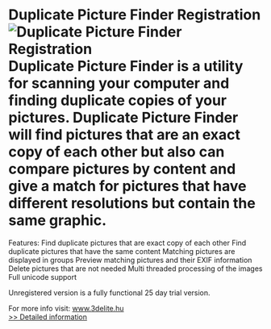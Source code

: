 # Duplicate Picture Finder Registration<br />![Duplicate Picture Finder Registration](https://mycommerce.akamaized.net/api/pimages/P300487720/BIG/300487720.PNG)<br />Duplicate Picture Finder is a utility for scanning your computer and finding duplicate copies of your pictures. Duplicate Picture Finder will find pictures that are an exact copy of each other but also can compare pictures by content and give a match for pictures that have different resolutions but contain the same graphic.

Features:
Find duplicate pictures that are exact copy of each other
Find duplicate pictures that have the same content
Matching pictures are displayed in groups
Preview matching pictures and their EXIF information
Delete pictures that are not needed
Multi threaded processing of the images
Full unicode support

Unregistered version is a fully functional 25 day trial version.

For more info visit: www.3delite.hu<br />[>> Detailed information](https://secure.shareit.com/shareit/product.html?productid=300487720&affiliateid=200057808)